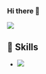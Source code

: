 ### Hi there 👋
<a href="pomoq324@gmail.com" target="_blank"><img src="https://img.shields.io/badge/pomoq324@gmail.com-EA4335?flat-square&logo=Gmail&logoColor=white"/></a>
## 📖 Skills
- <img src="https://img.shields.io/badge/JAVA-000000?flat-square&logo=IntelliJ IDEA&logoColor=white"/></a>


<!--
**0324skdus/0324skdus** is a ✨ _special_ ✨ repository because its `README.md` (this file) appears on your GitHub profile.

Here are some ideas to get you started:

- 🔭 I’m currently working on ...
- 🌱 I’m currently learning ...
- 👯 I’m looking to collaborate on ...
- 🤔 I’m looking for help with ...
- 💬 Ask me about ...
- 📫 How to reach me: ...
- 😄 Pronouns: ...
- ⚡ Fun fact: ...
-->
